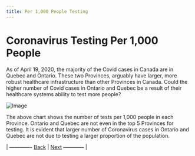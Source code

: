 ```yaml
---
title: Per 1,000 People Testing
---
```


# Coronavirus Testing Per 1,000 People
As of April 19, 2020, the majority of the Covid cases in Canada are in Quebec and Ontario. These two Provinces, arguably have larger, more robust healthcare infrastructure than other Provinces in Canada.  Could the higher number of Covid cases in Ontario and Quebec be a result of their healthcare systems ability to test more people?

![Image](https://acarmichael20.github.io/Canada-Covid-Testing/TestingPerCapita.png)

The above chart shows the number of tests per 1,000 people in each Province.  Ontario and Quebec are not even in the top 5 Provinces for testing.  It is evident that larger number of Coronavirus cases in Ontario and Quebec are not due to testing a larger proportion of the population.    



<p>| ————-
<a href="https://acarmichael20.github.io/Canada-Covid-Testing/">Back</a> | <a href="https://acarmichael20.github.io/Canada-Covid-Testing/page3.html">Next</a>
———— |</p>

<!-- <a href="README.html">Back</a> <a href="page3.html">Per Capita Testing</a> -->
